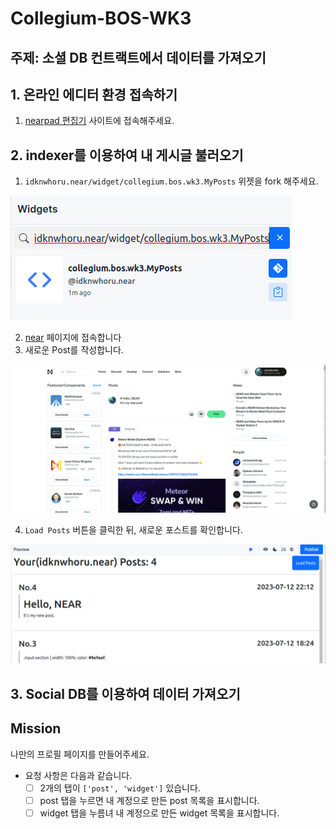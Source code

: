 # Collegium-BOS-WK3

## 주제: 소셜 DB 컨트랙트에서 데이터를 가져오기

## 1. 온라인 에디터 환경 접속하기
1. [nearpad 편집기](https://nearpad.dev/editor) 사이트에 접속해주세요.

## 2. indexer를 이용하여 내 게시글 불러오기
1. `idknwhoru.near/widget/collegium.bos.wk3.MyPosts` 위젯을 fork 해주세요.

![search_my_posts_widget](assets/images/search_my_posts_widget.png)

2. [near](https://near.org/) 페이지에 접속합니다
3. 새로운 Post를 작성합니다.

![upload_post](assets/images/upload_post.png)

4. `Load Posts` 버튼을 클릭한 뒤, 새로운 포스트를 확인합니다.

![load_posts](assets/images/load_posts.png)

## 3. Social DB를 이용하여 데이터 가져오기

## Mission
나만의 프로필 페이지를 만들어주세요.
- 요청 사항은 다음과 같습니다. 
    - [ ] 2개의 탭이 `['post', 'widget']` 있습니다.
    - [ ] post 탭을 누르면 내 계정으로 만든 post 목록을 표시합니다.
    - [ ] widget 탭을 누름녀 내 계정으로 만든 widget 목록을 표시합니다.
